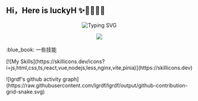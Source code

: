 ## Hi，Here is luckyH :sparkles::fries::strawberry::cat::ocean:
<p align="center">
  <img src="https://readme-typing-svg.demolab.com?font=Fira+Code&weight=600&size=25&pause=1000&random=false&width=810&lines=The+heart+and+the+code+can+only+beat." alt="Typing SVG" />
</p>
<p align="center">
  <img src="https://quotes-github-readme.vercel.app/api?type=horizontal&theme=catppuccin_mocha&border=true&quote=热爱code的程序媛。&author=luckyH"  />
</p>
:blue_book: 一些技能
<p align=left>
 [![My Skills](https://skillicons.dev/icons?i=js,html,css,ts,react,vue,nodejs,less,nginx,vite,pinia)](https://skillicons.dev)
</p>
![lgrdf's github activity graph](https://raw.githubusercontent.com/lgrdf/lgrdf/output/github-contribution-grid-snake.svg)



